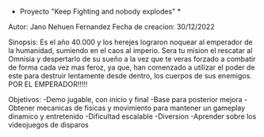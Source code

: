 * Proyecto "Keep Fighting and nobody explodes" *

Autor: Jano Nehuen Fernandez
Fecha de creacion: 30/12/2022

Sinopsis:
Es el año 40.000 y los herejes lograron noquear al emperador de la humanidad, sumiendo en el caos al imperio.
Sera tu mision el rescatar al Omnisia y despertarlo de su sueño a la vez que te veras forzado a combatir de forma
cada vez mas feroz, ya que, han comenzado a utilizar el poder de este para destruir lentamente desde dentro, los cuerpos
de sus enemigos.
POR EL EMPERADOR!!!!!

Objetivos:
-Demo jugable, con inicio y final
-Base para posterior mejora
-Obtener mecanicas de fisicas y movimiento para mantener un gameplay dinamico y entretenido
-Dificultad escalable
-Diversion
-Aprender sobre los videojuegos de disparos
